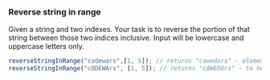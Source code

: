### Reverse string in range

Given a string and two indexes. Your task is to reverse the portion of that string between those two indices inclusive. Input will be lowercase and uppercase letters only.

```javascript
reverseStringInRange("codewars",[1, 5]); // returns "cawedors" - elements at index 1 to 5 inclusive are "odewa". So we reverse them.
reverseStringInRange("cODEWArs", [1, 5]); // returns "cAWEDOrs" - to help visualize.
```
